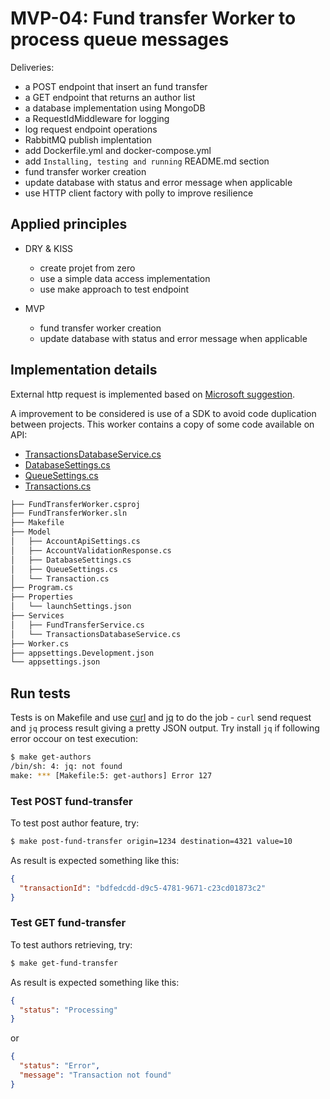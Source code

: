 # MVP-04: Fund transfer Worker to process queue messages

Deliveries:

 * a POST endpoint that insert an fund transfer
 * a GET endpoint that returns an author list
 * a database implementation using MongoDB
 * a RequestIdMiddleware for logging
 * log request endpoint operations
 * RabbitMQ publish implentation
 * add Dockerfile.yml and docker-compose.yml
 * add `Installing, testing and running` README.md section
 * fund transfer worker creation
 * update database with status and error message when applicable
 * use HTTP client factory with polly to improve resilience

## Applied principles

 * DRY & KISS

   * create projet from zero
   * use a simple data access implementation
   * use make approach to test endpoint
 
 * MVP
 
   * fund transfer worker creation
   * update database with status and error message when applicable

## Implementation details

External http request is implemented based on [Microsoft suggestion](https://learn.microsoft.com/en-us/dotnet/architecture/microservices/implement-resilient-applications/use-httpclientfactory-to-implement-resilient-http-requests).

A improvement to be considered is use of a SDK to avoid code duplication between projects. This worker contains a copy of some code available on API:

 * [TransactionsDatabaseService.cs](../FundTransferWorker/Services/TransactionsDatabaseService.cs)
 * [DatabaseSettings.cs](../FundTransferWorker/Model/DatabaseSettings.cs)
 * [QueueSettings.cs](../FundTransferWorker/Model/QueueSettings.cs)
 * [Transactions.cs](../FundTransferWorker/Model/Transaction.cs)


``` bash
├── FundTransferWorker.csproj
├── FundTransferWorker.sln
├── Makefile
├── Model
│   ├── AccountApiSettings.cs
│   ├── AccountValidationResponse.cs
│   ├── DatabaseSettings.cs
│   ├── QueueSettings.cs
│   └── Transaction.cs
├── Program.cs
├── Properties
│   └── launchSettings.json
├── Services
│   ├── FundTransferService.cs
│   └── TransactionsDatabaseService.cs
├── Worker.cs
├── appsettings.Development.json
└── appsettings.json
```

## Run tests

Tests is on Makefile and use [curl](https://curl.se/) and [jq](https://jqlang.github.io/jq/) to do the job - `curl` send request and `jq` process result giving a pretty JSON output. Try install `jq` if following error occour on test execution:

``` bash
$ make get-authors
/bin/sh: 4: jq: not found
make: *** [Makefile:5: get-authors] Error 127
```

### Test POST fund-transfer

To test post author feature, try:

``` bash
$ make post-fund-transfer origin=1234 destination=4321 value=10
```

As result is expected something like this:

``` json
{
  "transactionId": "bdfedcdd-d9c5-4781-9671-c23cd01873c2"
}
```

### Test GET fund-transfer

To test authors retrieving, try:

``` bash
$ make get-fund-transfer
```

As result is expected something like this:

``` json
{
  "status": "Processing"
}
```
or
``` json
{
  "status": "Error",
  "message": "Transaction not found"
}
```
